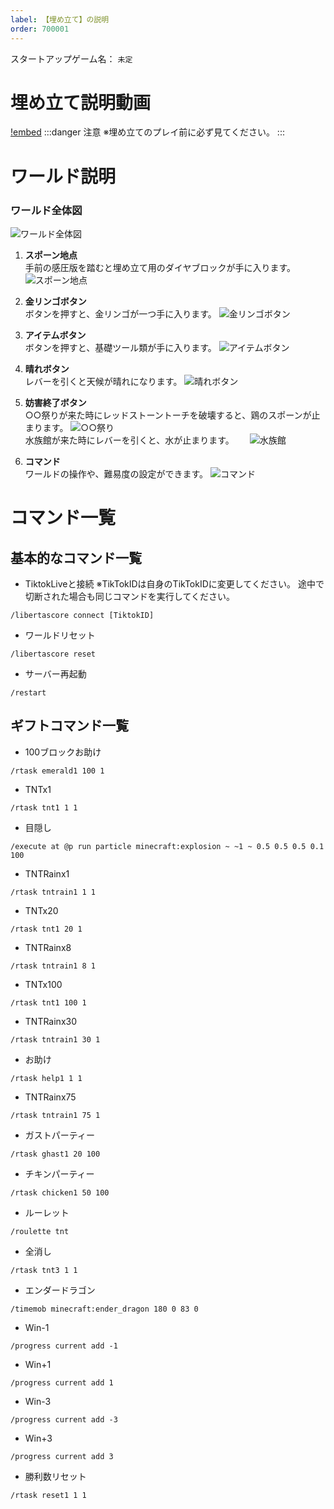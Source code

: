 ```yaml
---
label: 【埋め立て】の説明
order: 700001
---
```

スタートアップゲーム名：
```未定```


# 埋め立て説明動画  
[!embed](https://youtu.be/5NufXU4s7Vo)
:::danger 注意
※埋め立てのプレイ前に必ず見てください。
:::  

# ワールド説明
### ワールド全体図
![ワールド全体図](/image/landfill-2.png)

1. **スポーン地点**  
手前の感圧版を踏むと埋め立て用のダイヤブロックが手に入ります。  
![スポーン地点](/image/landfill-3.png)

2. **金リンゴボタン**  
ボタンを押すと、金リンゴが一つ手に入ります。
![金リンゴボタン](/image/landfill-4.png)

3. **アイテムボタン**  
ボタンを押すと、基礎ツール類が手に入ります。
![アイテムボタン](/image/landfill-5.png)

4. **晴れボタン**  
レバーを引くと天候が晴れになります。
![晴れボタン](/image/landfill-6.png)

5. **妨害終了ボタン**  
○○祭りが来た時にレッドストーントーチを破壊すると、鶏のスポーンが止まります。
![○○祭り](/image/landfill-7.gif)  
水族館が来た時にレバーを引くと、水が止まります。　　
![水族館](/image/landfill-8.gif)

6. **コマンド**  
ワールドの操作や、難易度の設定ができます。
![コマンド](/image/landfill-9.png)


# コマンド一覧

## 基本的なコマンド一覧

- TiktokLiveと接続
※TikTokIDは自身のTikTokIDに変更してください。
途中で切断された場合も同じコマンドを実行してください。
```
/libertascore connect [TiktokID]
```

- ワールドリセット
```
/libertascore reset
```

- サーバー再起動
```
/restart
```

## ギフトコマンド一覧  
- 100ブロックお助け
```
/rtask emerald1 100 1
```
- TNTx1
```
/rtask tnt1 1 1
```
- 目隠し
```
/execute at @p run particle minecraft:explosion ~ ~1 ~ 0.5 0.5 0.5 0.1 100
```
- TNTRainx1
```
/rtask tntrain1 1 1
```
- TNTx20
```
/rtask tnt1 20 1
```
- TNTRainx8
```
/rtask tntrain1 8 1
```
- TNTx100
```
/rtask tnt1 100 1
```
- TNTRainx30
```
/rtask tntrain1 30 1
```
- お助け
```
/rtask help1 1 1
```
- TNTRainx75
```
/rtask tntrain1 75 1
```
- ガストパーティー
```
/rtask ghast1 20 100
```
- チキンパーティー
```
/rtask chicken1 50 100
```
- ルーレット
```
/roulette tnt
```
- 全消し
```
/rtask tnt3 1 1
```
- エンダードラゴン
```
/timemob minecraft:ender_dragon 180 0 83 0
```
- Win-1
```
/progress current add -1
```
- Win+1
```
/progress current add 1
```
- Win-3
```
/progress current add -3
```
- Win+3
```
/progress current add 3
```
- 勝利数リセット
```
/rtask reset1 1 1
```
